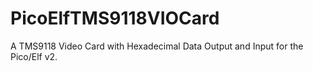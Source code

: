 # PicoElfTMS9118VIOCard
A TMS9118 Video Card with Hexadecimal Data Output and Input for the Pico/Elf v2.
